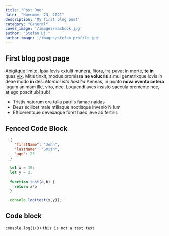 ```yaml
---
title: "Post One"
date:  "November 23, 2021"
description: 'My first blog post'
category: "General"
cover_image: '/images/macbook.jpg'
author: "Stefan Dj."
author_image: '/images/stefan-profile.jpg'
---
```


<!-- Frontmatter (fields) - top of the file -->
## First blog post page

Abigitque limite. Ipsa levis extulit munera, litora, ira pavet in morte, **te
in** quas [vix](http://auxiliumquefando.net/vocibus-cum). Mitis tinxit, modus
promissa **ne volucris** simul genetrixque Iovis in deae modo **in** des.
_Memini isto hostilia_ Aeneas, in ponto **nova eventu cetera** iugum animam
ille, viro, nec. Loquendi aves insisto saecula premente nec, at ego poscit ubi
sub!

- Tristis natorum ora talia patriis famae naidas
- Deus scilicet male miliaque noctisque invenio Nilum
- Efficerentque devexaque foret haec leve ab fertilis

## Fenced Code Block

```json
  {
    "firstName": "John",
    "lastName": "Smith",
    "age": 25
  }
``` 

```javascript
  let x = 10;
  let y = 2;

  function test(a,b) {
    return a*b
  }

  console.log(test(x,y));
```

## Code block

`console.log(1+3)`
`this is not a test test`
